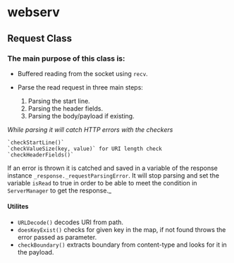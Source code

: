 # webserv
## Request Class
### The main purpose of this class is:
- Buffered reading from the socket using `recv`.

- Parse the read request in three main steps:

    1. Parsing the start line.
    2. Parsing the header fields.
    3. Parsing the body/payload if existing.

_While parsing it will catch HTTP errors with the checkers_

    `checkStartLine()` 
    `checkValueSize(key, value)` for URI length check
    `checkHeaderFields()`

If an error is thrown it is catched and saved in a variable of the response instance `_response._requestParsingError`. It will stop parsing and set the variable `isRead` to true in order to be able to meet the condition in `ServerManager` to get the response._

#### Utilites
- `URLDecode()` decodes URI from path.
- `doesKeyExist()` checks for given key in the map, if not found throws the error passed as parameter.
- `checkBoundary()` extracts boundary from content-type and looks for it in the payload.

